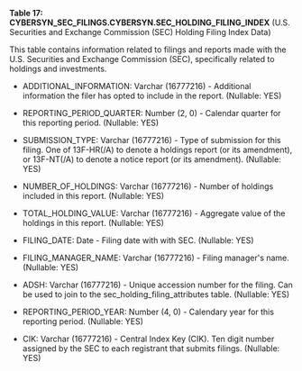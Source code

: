 **Table 17: CYBERSYN_SEC_FILINGS.CYBERSYN.SEC_HOLDING_FILING_INDEX** (U.S. Securities and Exchange Commission (SEC) Holding Filing Index Data)

This table contains information related to filings and reports made with the U.S. Securities and Exchange Commission (SEC), specifically related to holdings and investments.

- ADDITIONAL_INFORMATION: Varchar (16777216) - Additional information the filer has opted to include in the report. (Nullable: YES)

- REPORTING_PERIOD_QUARTER: Number (2, 0) - Calendar quarter for this reporting period. (Nullable: YES)

- SUBMISSION_TYPE: Varchar (16777216) - Type of submission for this filing. One of 13F-HR(/A) to denote a holdings report (or its amendment), or 13F-NT(/A) to denote a notice report (or its amendment). (Nullable: YES)

- NUMBER_OF_HOLDINGS: Varchar (16777216) - Number of holdings included in this report. (Nullable: YES)

- TOTAL_HOLDING_VALUE: Varchar (16777216) - Aggregate value of the holdings in this report. (Nullable: YES)

- FILING_DATE: Date - Filing date with with SEC. (Nullable: YES)

- FILING_MANAGER_NAME: Varchar (16777216) - Filing manager's name. (Nullable: YES)

- ADSH: Varchar (16777216) - Unique accession number for the filing. Can be used to join to the sec_holding_filing_attributes table. (Nullable: YES)

- REPORTING_PERIOD_YEAR: Number (4, 0) - Calendary year for this reporting period. (Nullable: YES)

- CIK: Varchar (16777216) - Central Index Key (CIK). Ten digit number assigned by the SEC to each registrant that submits filings. (Nullable: YES)

